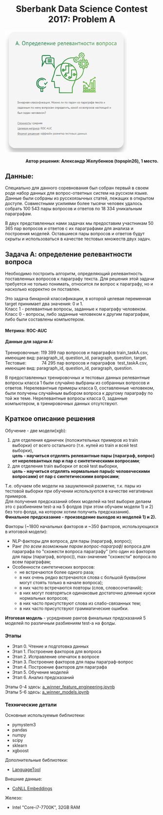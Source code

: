 <h1 align='center'>
Sberbank Data Science Contest 2017: Problem A
</h1>
<img align="center" src="img/task_a.png" width=400px; height=400px>
<h4 align='right'>
Автор решения: Александр Желубенков (topspin26), 1 место.
</h4>

## Данные:

Специально для данного соревнования был собран первый в своем роде набор данных для вопрос-ответных систем на русском языке. Данные были собраны из русскоязычных статей, лежащих в открытом доступе. Совместными усилиями более тысячи человек удалось собрать 100 543 пары вопросов и ответов по 18 334 уникальным параграфам.

В двух представленных нами задачах мы предоставим участникам 50 365 пар вопросов и ответов с их параграфами для анализа и построения моделей. Оставшиеся пары вопросов и ответов будут скрыты и использоваться в качестве тестовых множеств двух задач.

## Задача А: определение релевантности вопроса

Необходимо построить алгоритм, определяющий релевантность поставленных вопросов к параграфу текста. Для решения этой задачи требуется не только понимать, относится ли вопрос к параграфу, но и насколько корректно он поставлен.

Это задача бинарной классификации, в которой целевая переменная target принимает два значения: 0 и 1.<br> Класс 1 - релевантные вопросы, заданные к параграфу человеком.<br> Класс 0 - вопросы, либо заданные человеком к другим параграфам, либо были составлены компьютером.

#### Метрика: ROC-AUC

#### Данные для задачи A:

Тренировочные: 119 399 пар вопросов и параграфов train_taskA.csv, имеющие вид: paragraph_id, question_id, paragraph, question, target.<br>Тестовые:  &nbsp;&nbsp;&nbsp;&nbsp;&nbsp;&nbsp;&nbsp;&nbsp;&nbsp;&nbsp;&nbsp; 74 295 пар вопросов и параграфов &nbsp;test_taskA.csv, имеющие вид: paragraph_id, question_id, paragraph, question.

В предоставленных тренировочных и тестовых данных релевантные вопросы класса 1 были случайно выбраны из собранных вопросов и ответов. Нерелевантные примеры класса 0, составленные человеком, были получены случайным выбором вопроса к другому параграфу по той же теме. Нерелевантные вопросы класса 0, заданные компьютером, в тренировочных данных отсутствуют.

## Краткое описание решения

Обучение - две модели(xgb):
1. для отделения единичек (положительных примеров из train выборки) от всего остального (т.е. нулей из train и всей test выборки),<br> **цель - научиться отделять релевантные пары (параграф, вопрос) от нерелевантных пар и пар с синтетическими вопросами**;
2. для отделения train выборки от всей test выборки,<br> **цель - научиться отделять нормальные пары(с человеческими вопросами) от пар с синтетическими вопросами**;

Т.е. обучаем обе модели на зашумленной разметке, т.к. пары из тестовой выборки при обучении используются в качестве негативных примеров. <br>
Для получения предсказаний обеих моделей на test выборке делаем это с разбиением test-а на 5 фолдов (при этом обучаем модели 1) и 2) без того фолда, на котором хотим получить предсказания).<br>
**Финальное предсказание - произведение выходов из моделей 1) и 2).**

Факторы (~1800 начальных факторов и ~350 факторов, использующихся в итоговой модели):
- NLP-факторы для вопроса, для пары (параграф, вопрос);
- Ранг _(по всем возможным парам вопрос-параграф)_ вопроса для параграфа по "схожести вопроса параграфу" (это один из факторов для пары (параграф, вопрос)), max-значение "схожести" вопроса по всем параграфам;
- Особенности синтетических вопросов: 
  - не встречаются более одного раза;
  - в них очень редко встречаются слова с большой буквы(они могут стоять только в начале вопроса);
  - в них часто встречаются повторы (слов, словосочетаний);
  - в них могут повторяться одинаковые достаточно длинные куски нормальных вопросов;
  - в них часто присутствуют слова из слабо-связанных тем;
  - в них часто присутствуют грамматические ошибки.

**Итоговая модель** - усреднение рангов финальных предсказаний 5 моделей по различным разбиениям test-а на фолды.

### Этапы

* Этап 0. Чтение и подготовка данных
* Этап 1. Построение факторов для вопроса
* Этап 2. Исправление опечаток в вопросе
* Этап 3. Построение факторов для пары параграф-вопрос
* Этап 4. Построение факторов для параграфа
* Этап 5. Обучение моделей
* Этап 6. Анализ предсказаний

Этапы 0-4 здесь: [a_winner_feature_engineering.ipynb](a_winner_feature_engineering.ipynb)<br>
Этапы 5-6 здесь: [a_winner_models.ipynb](a_winner_models.ipynb)

### Технические детали

Основные используемые библиотеки:
* pymystem3
* pandas
* numpy
* scipy
* sklearn
* xgboost

Дополнительные библиотеки:
* [LanguageTool](http://wiki.languagetool.org/)

Внешние данные:

* [CoNLL Embeddings](https://lindat.mff.cuni.cz/repository/xmlui/handle/11234/1-1989)

Железо: 
* Intel "Core-i7-7700K", 32GB RAM



